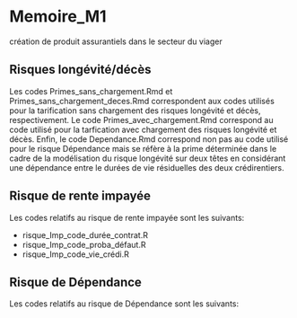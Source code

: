 # Memoire_M1
création de produit assurantiels dans le secteur du viager 

## Risques longévité/décès

Les codes Primes_sans_chargement.Rmd et Primes_sans_chargement_deces.Rmd correspondent aux codes utilisés pour la tarification sans chargement des risques longévité et décès, respectivement. 
Le code Primes_avec_chargement.Rmd correspond au code utilisé pour la tarfication avec chargement des risques longévité et décès. 
Enfin, le code Dependance.Rmd correspond non pas au code utilisé pour le risque Dépendance mais se réfère à la prime déterminée dans le cadre de la modélisation du risque longévité sur deux têtes en considérant une dépendance entre le durées de vie résiduelles des deux crédirentiers.


## Risque de rente impayée 

Les codes relatifs au risque de rente impayée sont les suivants: 
- risque_Imp_code_durée_contrat.R
- risque_Imp_code_proba_défaut.R
- risque_Imp_code_vie_crédi.R

## Risque de Dépendance

Les codes relatifs au risque de Dépendance sont les suivants:
